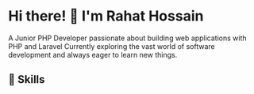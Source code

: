 <div>
  <div>
    <h1>Hi there! 👋 I'm Rahat Hossain </h1>
    <p>A Junior PHP Developer passionate about building web applications with PHP and Laravel Currently exploring the vast world of 
    software development and always eager to learn new things.</p>
  </div>
  <div>
    <h2>🔧 Skills</h2>
  </div>
  
</div>
